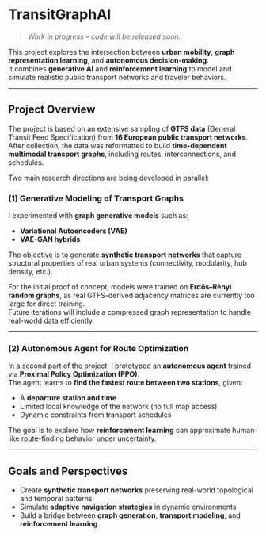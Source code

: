 # TransitGraphAI
> *Work in progress – code will be released soon.*

This project explores the intersection between **urban mobility**, **graph representation learning**, and **autonomous decision-making**.  
It combines **generative AI** and **reinforcement learning** to model and simulate realistic public transport networks and traveler behaviors.

---

## Project Overview

The project is based on an extensive sampling of **GTFS data** (General Transit Feed Specification) from **16 European public transport networks**.  
After collection, the data was reformatted to build **time-dependent multimodal transport graphs**, including routes, interconnections, and schedules.

Two main research directions are being developed in parallel:

### (1) Generative Modeling of Transport Graphs
I experimented with **graph generative models** such as:
- **Variational Autoencoders (VAE)**  
- **VAE-GAN hybrids**

The objective is to generate **synthetic transport networks** that capture structural properties of real urban systems (connectivity, modularity, hub density, etc.).  

For the initial proof of concept, models were trained on **Erdős–Rényi random graphs**, as real GTFS-derived adjacency matrices are currently too large for direct training.  
Future iterations will include a compressed graph representation to handle real-world data efficiently.

---

### (2) Autonomous Agent for Route Optimization
In a second part of the project, I prototyped an **autonomous agent** trained via **Proximal Policy Optimization (PPO)**.  
The agent learns to **find the fastest route between two stations**, given:
- A **departure station and time**
- Limited local knowledge of the network (no full map access)
- Dynamic constraints from transport schedules

The goal is to explore how **reinforcement learning** can approximate human-like route-finding behavior under uncertainty.

---

## Goals and Perspectives

- Create **synthetic transport networks** preserving real-world topological and temporal patterns  
- Simulate **adaptive navigation strategies** in dynamic environments  
- Build a bridge between **graph generation**, **transport modeling**, and **reinforcement learning**


